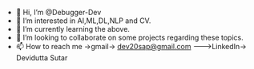 - 👋 Hi, I’m @Debugger-Dev
- 👀 I’m interested in AI,ML,DL,NLP and CV.
- 🌱 I’m currently learning the above.
- 💞️ I’m looking to collaborate on some projects regarding these topics.
- 📫 How to reach me ->gmail-> dev20sap@gmail.com  --->LinkedIn-> Devidutta Sutar

<!---
Debugger-Dev/Debugger-Dev is a ✨ special ✨ repository because its `README.md` (this file) appears on your GitHub profile.
You can click the Preview link to take a look at your changes.
--->

